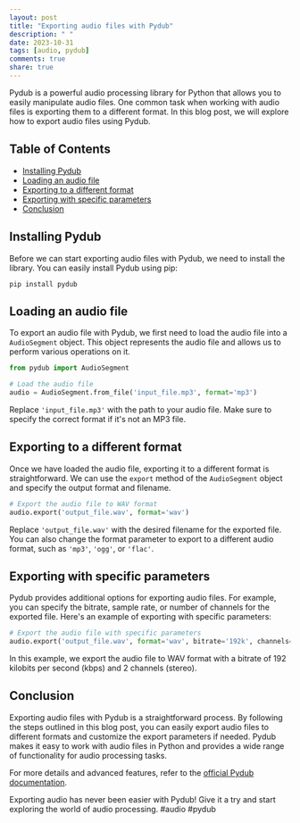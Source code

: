 ```yaml
---
layout: post
title: "Exporting audio files with Pydub"
description: " "
date: 2023-10-31
tags: [audio, pydub]
comments: true
share: true
---
```


Pydub is a powerful audio processing library for Python that allows you to easily manipulate audio files. One common task when working with audio files is exporting them to a different format. In this blog post, we will explore how to export audio files using Pydub.

## Table of Contents

- [Installing Pydub](#installing-pydub)
- [Loading an audio file](#loading-an-audio-file)
- [Exporting to a different format](#exporting-to-a-different-format)
- [Exporting with specific parameters](#exporting-with-specific-parameters)
- [Conclusion](#conclusion)

## Installing Pydub

Before we can start exporting audio files with Pydub, we need to install the library. You can easily install Pydub using pip:

```shell
pip install pydub
```

## Loading an audio file

To export an audio file with Pydub, we first need to load the audio file into a `AudioSegment` object. This object represents the audio file and allows us to perform various operations on it.

```python
from pydub import AudioSegment

# Load the audio file
audio = AudioSegment.from_file('input_file.mp3', format='mp3')
```

Replace `'input_file.mp3'` with the path to your audio file. Make sure to specify the correct format if it's not an MP3 file.

## Exporting to a different format

Once we have loaded the audio file, exporting it to a different format is straightforward. We can use the `export` method of the `AudioSegment` object and specify the output format and filename.

```python
# Export the audio file to WAV format
audio.export('output_file.wav', format='wav')
```

Replace `'output_file.wav'` with the desired filename for the exported file. You can also change the format parameter to export to a different audio format, such as `'mp3'`, `'ogg'`, or `'flac'`.

## Exporting with specific parameters

Pydub provides additional options for exporting audio files. For example, you can specify the bitrate, sample rate, or number of channels for the exported file. Here's an example of exporting with specific parameters:

```python
# Export the audio file with specific parameters
audio.export('output_file.wav', format='wav', bitrate='192k', channels=2)
```

In this example, we export the audio file to WAV format with a bitrate of 192 kilobits per second (kbps) and 2 channels (stereo).

## Conclusion

Exporting audio files with Pydub is a straightforward process. By following the steps outlined in this blog post, you can easily export audio files to different formats and customize the export parameters if needed. Pydub makes it easy to work with audio files in Python and provides a wide range of functionality for audio processing tasks.

For more details and advanced features, refer to the [official Pydub documentation](https://github.com/jiaaro/pydub). 

Exporting audio has never been easier with Pydub! Give it a try and start exploring the world of audio processing. #audio #pydub